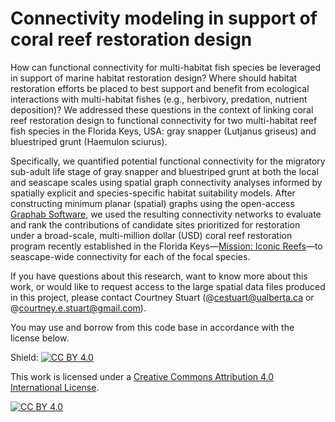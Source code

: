 # Connectivity modeling in support of coral reef restoration design 

How can functional connectivity for multi-habitat fish species be leveraged in support of marine habitat restoration design? Where should habitat restoration efforts be placed to best support and benefit from ecological interactions with multi-habitat fishes (e.g., herbivory, predation, nutrient deposition)? We addressed these questions in the context of linking coral reef restoration design to functional connectivity for two multi-habitat reef fish species in the Florida Keys, USA: gray snapper (Lutjanus griseus) and bluestriped grunt (Haemulon sciurus). 

Specifically, we quantified potential functional connectivity for the migratory sub-adult life stage of gray snapper and bluestriped grunt at both the local and seascape scales using spatial graph connectivity analyses informed by spatially explicit and species-specific habitat suitability models. After constructing minimum planar (spatial) graphs using the open-access [Graphab Software](https://sourcesup.renater.fr/www/graphab/en/home.html), we used the resulting connectivity networks to evaluate and rank the contributions of candidate sites prioritized for restoration under a broad-scale, multi-million dollar (USD) coral reef restoration program recently established in the Florida Keys—[Mission: Iconic Reefs](https://www.fisheries.noaa.gov/southeast/habitat-conservation/restoring-seven-iconic-reefs-mission-recover-coral-reefs-florida-keys)—to seascape-wide connectivity for each of the focal species. 

If you have questions about this research, want to know more about this work, or would like to request access to the large spatial data files produced in this project, please contact Courtney Stuart (@cestuart@ualberta.ca or @courtney.e.stuart@gmail.com).

You may use and borrow from this code base in accordance with the license below. 

Shield: [![CC BY 4.0][cc-by-shield]][cc-by]

This work is licensed under a
[Creative Commons Attribution 4.0 International License][cc-by].

[![CC BY 4.0][cc-by-image]][cc-by]

[cc-by]: http://creativecommons.org/licenses/by/4.0/
[cc-by-image]: https://i.creativecommons.org/l/by/4.0/88x31.png
[cc-by-shield]: https://img.shields.io/badge/License-CC%20BY%204.0-lightgrey.svg

